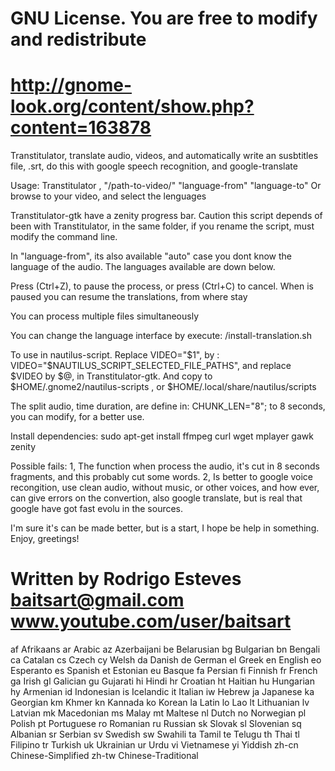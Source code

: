 # GNU License. You are free to modify and redistribute   # 
# http://gnome-look.org/content/show.php?content=163878  #

Transtitulator, translate audio, videos, and automatically write an susbtitles file, .srt, do this with google speech recognition, and google-translate

Usage: Transtitulator , "/path-to-video/" "language-from" "language-to"
Or browse to your video, and select the lenguages

Transtitulator-gtk have a zenity progress bar. Caution this script depends of been with Transtitulator, in the same folder, if you rename the script, must modify the command line.

In "language-from", its also available "auto" case you dont know the language of the audio. The languages available are down below.

Press (Ctrl+Z), to pause the process, or press (Ctrl+C) to cancel.
When is paused you can resume the translations, from where stay

You can process multiple files simultaneously

You can change the language interface by execute: /install-translation.sh

To use in nautilus-script. Replace VIDEO="$1", by : VIDEO="$NAUTILUS_SCRIPT_SELECTED_FILE_PATHS", and replace $VIDEO by $@, in Transtitulator-gtk. And copy to $HOME/.gnome2/nautilus-scripts , or  $HOME/.local/share/nautilus/scripts

The split audio, time duration, are define in: CHUNK_LEN="8"; to 8 seconds, you can modify, for a better use.

Install dependencies:
sudo apt-get install ffmpeg curl wget mplayer gawk zenity

Possible fails: 1, The function when process the audio, it's cut in 8 seconds fragments, and this probably cut some words. 2, Is better to google voice recongition, use clean audio, without music, or other voices, and how ever, can give errors on the convertion, also google translate, but is real that google have got fast evolu in the sources.

I'm sure it's can be made better, but is a start, I hope be help in something.
Enjoy, greetings!

# Written by Rodrigo Esteves baitsart@gmail.com www.youtube.com/user/baitsart #

af Afrikaans
ar Arabic
az Azerbaijani
be Belarusian
bg Bulgarian
bn Bengali
ca Catalan
cs Czech
cy Welsh
da Danish
de German
el Greek
en English
eo Esperanto
es Spanish
et Estonian
eu Basque
fa Persian
fi Finnish
fr French
ga Irish
gl Galician
gu Gujarati
hi Hindi
hr Croatian
ht Haitian
hu Hungarian
hy Armenian
id Indonesian
is Icelandic
it Italian
iw Hebrew
ja Japanese
ka Georgian
km Khmer
kn Kannada
ko Korean
la Latin
lo Lao
lt Lithuanian
lv Latvian
mk Macedonian
ms Malay
mt Maltese
nl Dutch
no Norwegian
pl Polish
pt Portuguese
ro Romanian
ru Russian
sk Slovak
sl Slovenian
sq Albanian
sr Serbian
sv Swedish
sw Swahili
ta Tamil
te Telugu
th Thai
tl Filipino
tr Turkish
uk Ukrainian
ur Urdu
vi Vietnamese
yi Yiddish
zh-cn Chinese-Simplified
zh-tw Chinese-Traditional
